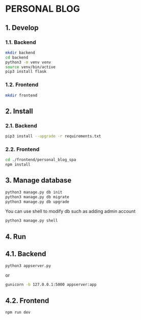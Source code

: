 # PERSONAL BLOG #

## 1. Develop ##

### 1.1. Backend ###

```bash
mkdir backend
cd backend
python3 -m venv venv
source venv/bin/active
pip3 install flask
```

### 1.2. Frontend ###

```bash
mkdir frontend
```

## 2. Install ##

### 2.1. Backend ###

```bash
pip3 install --upgrade -r requirements.txt
```

### 2.2. Frontend ###

```bash
cd ./frontend/personal_blog_spa
npm install
```

## 3. Manage database ##

```bash
python3 manage.py db init
python3 manage.py db migrate
python3 manage.py db upgrade
```

You can use shell to modify db such as adding admin account

```bash
python3 manage.py shell
```

## 4. Run ##

## 4.1. Backend ##

```bash
python3 appserver.py
```

or

```bash
gunicorn -b 127.0.0.1:5000 appserver:app
```

## 4.2. Frontend ##

```bash
npm run dev
```